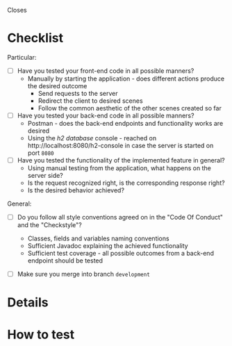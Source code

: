 Closes <!--- specify issue number here preceded with "#" symbol -->

# Checklist
Particular:
- [ ] Have you tested your front-end code in all possible manners?
  - Manually by starting the application - does different actions produce the desired outcome
    - Send requests to the server
    - Redirect the client to desired scenes
    - Follow the common aesthetic of the other scenes created so far
- [ ] Have you tested your back-end code in all possible manners?
  - Postman - does the back-end endpoints and functionality works are desired
  - Using the *h2 database* console - reached on http://localhost:8080/h2-console in case the server is started on port `8080`
- [ ] Have you tested the functionality of the implemented feature in general?
  - Using manual testing from the application, what happens on the server side? 
  - Is the request recognized right, is the corresponding response right? 
  - Is the desired behavior achieved?

General:
- [ ] Do you follow all style conventions agreed on in the "Code Of Conduct" and the "Checkstyle"?
  - Classes, fields and variables naming conventions
  - Sufficient Javadoc explaining the achieved functionality
  - Sufficient test coverage - all possible outcomes from a back-end endpoint should be tested

- [ ] Make sure you merge into branch `development`


# Details
<!---
Elaborate on the task you had to implement, the desired behavior and the one you achieved. 
If something made you struggle, make sure you include the reason and the information sources that lead to the particular approach in here, so that the reviewers can easily get familiar.
-->

# How to test
<!---
Give a detailed summary of how your piece of code can be tested.
Include pictures showing the process, covering the desired behavior to be achieved.
State explicitly once more the expected behavior of particular occasions and guide the reviewers on how to reach them.
-->

[//]: <> (
Information should be inserted instead of the comments of the format "<!--- -->". 
If not removed, the comments would still preserve the information containing - for example, commented tasks are still counted by GitLAb, so make sure you delete them.
)
